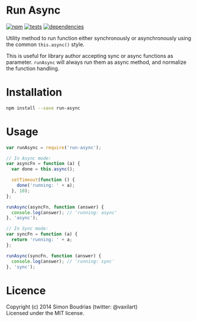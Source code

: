Run Async
=========

[![npm](https://badge.fury.io/js/run-async.svg)](http://badge.fury.io/js/run-async) [![tests](https://travis-ci.org/SBoudrias/run-async.svg?branch=master)](http://travis-ci.org/SBoudrias/run-async) [![dependencies](https://david-dm.org/SBoudrias/run-async.svg?theme=shields.io)](https://david-dm.org/SBoudrias/run-async)

Utility method to run function either synchronously or asynchronously using the common `this.async()` style.

This is useful for library author accepting sync or async functions as parameter. `runAsync` will always run them as async method, and normalize the function handling.

Installation
=========

```bash
npm install --save run-async
```

Usage
=========

```js
var runAsync = require('run-async');

// In Async mode:
var asyncFn = function (a) {
  var done = this.async();

  setTimeout(function () {
    done('running: ' + a);
  }, 10);
};

runAsync(asyncFn, function (answer) {
  console.log(answer); // 'running: async'
}, 'async');

// In Sync mode:
var syncFn = function (a) {
  return 'running: ' + a;
};

runAsync(syncFn, function (answer) {
  console.log(answer); // 'running: sync'
}, 'sync');
```

Licence
========

Copyright (c) 2014 Simon Boudrias (twitter: @vaxilart)  
Licensed under the MIT license.
